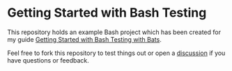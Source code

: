 # Getting Started with Bash Testing

This repository holds an example Bash project which has been created for my guide [Getting Started with Bash Testing with Bats](https://stefanzweifel.dev/posts/2020/12/22/getting-started-with-bash-testing-with-bats).

Feel free to fork this repository to test things out or open a [discussion](https://github.com/stefanzweifel/getting-started-with-bash-testing/discussions) if you have questions or feedback.
